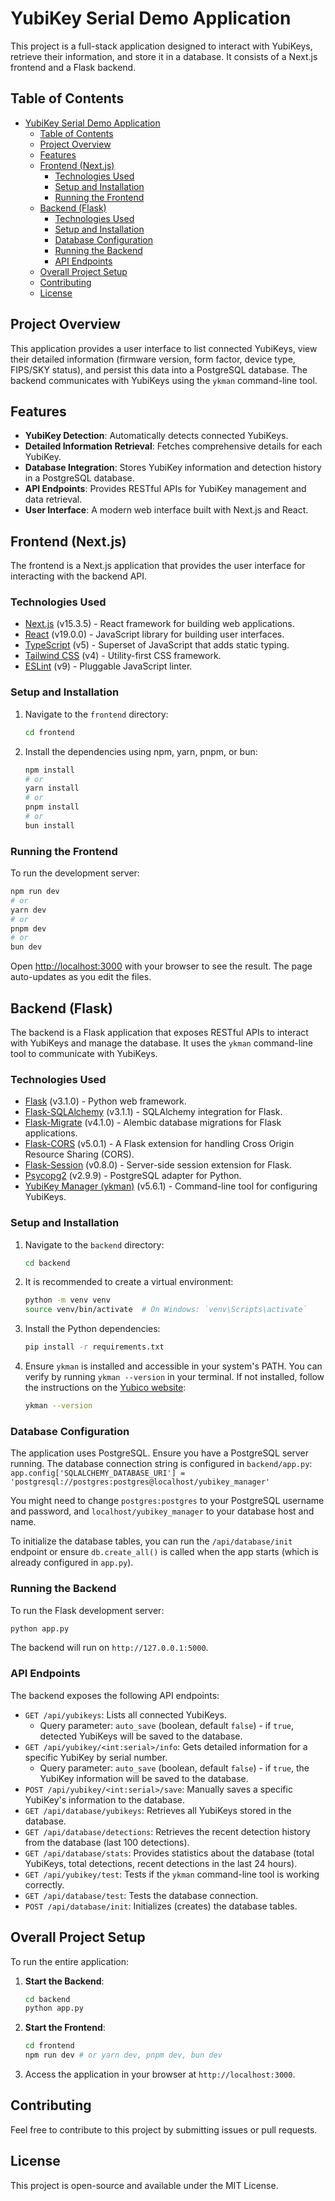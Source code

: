 # YubiKey Serial Demo Application

This project is a full-stack application designed to interact with YubiKeys, retrieve their information, and store it in a database. It consists of a Next.js frontend and a Flask backend.

## Table of Contents

- [YubiKey Serial Demo Application](#yubikey-serial-demo-application)
  - [Table of Contents](#table-of-contents)
  - [Project Overview](#project-overview)
  - [Features](#features)
  - [Frontend (Next.js)](#frontend-nextjs)
    - [Technologies Used](#technologies-used)
    - [Setup and Installation](#setup-and-installation)
    - [Running the Frontend](#running-the-frontend)
  - [Backend (Flask)](#backend-flask)
    - [Technologies Used](#technologies-used-1)
    - [Setup and Installation](#setup-and-installation-1)
    - [Database Configuration](#database-configuration)
    - [Running the Backend](#running-the-backend)
    - [API Endpoints](#api-endpoints)
  - [Overall Project Setup](#overall-project-setup)
  - [Contributing](#contributing)
  - [License](#license)

## Project Overview

This application provides a user interface to list connected YubiKeys, view their detailed information (firmware version, form factor, device type, FIPS/SKY status), and persist this data into a PostgreSQL database. The backend communicates with YubiKeys using the `ykman` command-line tool.

## Features

-   **YubiKey Detection**: Automatically detects connected YubiKeys.
-   **Detailed Information Retrieval**: Fetches comprehensive details for each YubiKey.
-   **Database Integration**: Stores YubiKey information and detection history in a PostgreSQL database.
-   **API Endpoints**: Provides RESTful APIs for YubiKey management and data retrieval.
-   **User Interface**: A modern web interface built with Next.js and React.

## Frontend (Next.js)

The frontend is a Next.js application that provides the user interface for interacting with the backend API.

### Technologies Used

-   [Next.js](https://nextjs.org/) (v15.3.5) - React framework for building web applications.
-   [React](https://react.dev/) (v19.0.0) - JavaScript library for building user interfaces.
-   [TypeScript](https://www.typescriptlang.org/) (v5) - Superset of JavaScript that adds static typing.
-   [Tailwind CSS](https://tailwindcss.com/) (v4) - Utility-first CSS framework.
-   [ESLint](https://eslint.org/) (v9) - Pluggable JavaScript linter.

### Setup and Installation

1.  Navigate to the `frontend` directory:
    ```bash
    cd frontend
    ```
2.  Install the dependencies using npm, yarn, pnpm, or bun:
    ```bash
    npm install
    # or
    yarn install
    # or
    pnpm install
    # or
    bun install
    ```

### Running the Frontend

To run the development server:

```bash
npm run dev
# or
yarn dev
# or
pnpm dev
# or
bun dev
```

Open [http://localhost:3000](http://localhost:3000) with your browser to see the result. The page auto-updates as you edit the files.

## Backend (Flask)

The backend is a Flask application that exposes RESTful APIs to interact with YubiKeys and manage the database. It uses the `ykman` command-line tool to communicate with YubiKeys.

### Technologies Used

-   [Flask](https://flask.palletsprojects.com/) (v3.1.0) - Python web framework.
-   [Flask-SQLAlchemy](https://flask-sqlalchemy.palletsprojects.com/) (v3.1.1) - SQLAlchemy integration for Flask.
-   [Flask-Migrate](https://flask-migrate.readthedocs.io/) (v4.1.0) - Alembic database migrations for Flask applications.
-   [Flask-CORS](https://flask-cors.readthedocs.io/) (v5.0.1) - A Flask extension for handling Cross Origin Resource Sharing (CORS).
-   [Flask-Session](https://flask-session.readthedocs.io/) (v0.8.0) - Server-side session extension for Flask.
-   [Psycopg2](https://www.psycopg.org/) (v2.9.9) - PostgreSQL adapter for Python.
-   [YubiKey Manager (ykman)](https://developers.yubico.com/yubikey-manager/) (v5.6.1) - Command-line tool for configuring YubiKeys.

### Setup and Installation

1.  Navigate to the `backend` directory:
    ```bash
    cd backend
    ```
2.  It is recommended to create a virtual environment:
    ```bash
    python -m venv venv
    source venv/bin/activate  # On Windows: `venv\Scripts\activate`
    ```
3.  Install the Python dependencies:
    ```bash
    pip install -r requirements.txt
    ```
4.  Ensure `ykman` is installed and accessible in your system's PATH. You can verify by running `ykman --version` in your terminal. If not installed, follow the instructions on the [Yubico website](https://developers.yubico.com/yubikey-manager/):
    ```bash
    ykman --version
    ```

### Database Configuration

The application uses PostgreSQL. Ensure you have a PostgreSQL server running.
The database connection string is configured in `backend/app.py`:
`app.config['SQLALCHEMY_DATABASE_URI'] = 'postgresql://postgres:postgres@localhost/yubikey_manager'`

You might need to change `postgres:postgres` to your PostgreSQL username and password, and `localhost/yubikey_manager` to your database host and name.

To initialize the database tables, you can run the `/api/database/init` endpoint or ensure `db.create_all()` is called when the app starts (which is already configured in `app.py`).

### Running the Backend

To run the Flask development server:

```bash
python app.py
```

The backend will run on `http://127.0.0.1:5000`.

### API Endpoints

The backend exposes the following API endpoints:

-   `GET /api/yubikeys`: Lists all connected YubiKeys.
    -   Query parameter: `auto_save` (boolean, default `false`) - if `true`, detected YubiKeys will be saved to the database.
-   `GET /api/yubikey/<int:serial>/info`: Gets detailed information for a specific YubiKey by serial number.
    -   Query parameter: `auto_save` (boolean, default `false`) - if `true`, the YubiKey information will be saved to the database.
-   `POST /api/yubikey/<int:serial>/save`: Manually saves a specific YubiKey's information to the database.
-   `GET /api/database/yubikeys`: Retrieves all YubiKeys stored in the database.
-   `GET /api/database/detections`: Retrieves the recent detection history from the database (last 100 detections).
-   `GET /api/database/stats`: Provides statistics about the database (total YubiKeys, total detections, recent detections in the last 24 hours).
-   `GET /api/yubikey/test`: Tests if the `ykman` command-line tool is working correctly.
-   `GET /api/database/test`: Tests the database connection.
-   `POST /api/database/init`: Initializes (creates) the database tables.

## Overall Project Setup

To run the entire application:

1.  **Start the Backend**:
    ```bash
    cd backend
    python app.py
    ```
2.  **Start the Frontend**:
    ```bash
    cd frontend
    npm run dev # or yarn dev, pnpm dev, bun dev
    ```
3.  Access the application in your browser at `http://localhost:3000`.

## Contributing

Feel free to contribute to this project by submitting issues or pull requests.

## License

This project is open-source and available under the MIT License.